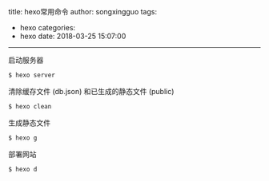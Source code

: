 title: hexo常用命令
author: songxingguo
tags:
  - hexo
categories:
  - hexo
date: 2018-03-25 15:07:00
---
启动服务器
```bash
$ hexo server
```
清除缓存文件 (db.json) 和已生成的静态文件 (public)
```bash
$ hexo clean 
```
生成静态文件
```bash
$ hexo g
```
<!-- more -->

部署网站
```bash
$ hexo d
```